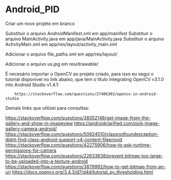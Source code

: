 # Android_PID

Criar um novo projeto em branco

Substituir o arquivo AndroidManifest.xml em app/manifest
Substituir o arquivo MainActivity.java em app/java/MainActivity.java
Substituir o arquivo ActivityMain.xml em app/res/layout/activity_main.xml

Adicionar o arquivo file_paths.xml em app/res/layout/

Adicionar o arquivo us.jpg em res/drawable/


É necesário importar o OpenCV ao projeto criado, para isso eu segui o tutorial disponivel no link abaixo, 
que tem o título Integrating OpenCV v3.1.0 into Android Studio v1.4.1:
        
        https://stackoverflow.com/questions/27406303/opencv-in-android-studio
        
        
Demais links que utilizei para consultas:

https://stackoverflow.com/questions/38352148/get-image-from-the-gallery-and-show-in-imageview
https://androidclarified.com/pick-image-gallery-camera-android/
https://stackoverflow.com/questions/50624510/classnotfoundexception-didnt-find-class-android-support-v4-content-fileprovid
https://stackoverflow.com/questions/42275906/how-to-ask-runtime-permissions-for-camera
https://stackoverflow.com/questions/22633638/prevent-bitmap-too-large-to-be-uploaded-into-a-texture-android
https://stackoverflow.com/questions/3879992/how-to-get-bitmap-from-an-uri
https://docs.opencv.org/3.4.3/d7/d4d/tutorial_py_thresholding.html
